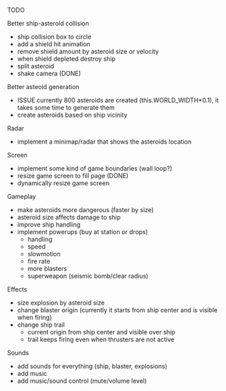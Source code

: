 TODO

Better ship-asteroid collision
- ship collision box to circle
- add a shield hit animation
- remove shield amount by asteroid size or velocity
- when shield depleted destroy ship
- split asteroid  
- shake camera (DONE)

Better asteoid generation
- ISSUE currently 800 asteroids are created (this.WORLD_WIDTH*0.1), it takes some time to generate them
- create asteroids based on ship vicinity

Radar
- implement a minimap/radar that shows the asteroids location

Screen
- implement some kind of game boundaries (wall loop?)
- resize game screen to fill page (DONE)
- dynamically resize game screen

Gameplay
- make asteroids more dangerous (faster by size)
- asteroid size affects damage to ship
- improve ship handling
- implement powerups (buy at station or drops)
    - handling
    - speed
    - slowmotion
    - fire rate
    - more blasters
    - superweapon (seismic bomb/clear radius)

Effects
- size explosion by asteroid size
- change blaster origin (currently it starts from ship center and is visible when firing)
- change ship trail 
    - current origin from ship center and visible over ship
    - trail keeps firing even when thrusters are not active

Sounds
- add sounds for everything (ship, blaster, explosions)
- add music
- add music/sound control (mute/volume level)